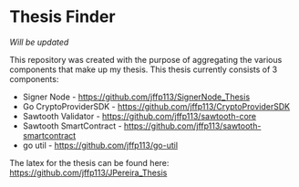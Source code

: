 # Thesis Finder

*Will be updated*

This repository was created with the purpose of aggregating the various components that make up my thesis.
This thesis currently consists of 3 components:

* Signer Node - https://github.com/jffp113/SignerNode_Thesis
* Go CryptoProviderSDK - https://github.com/jffp113/CryptoProviderSDK
* Sawtooth Validator - https://github.com/jffp113/sawtooth-core
* Sawtooth SmartContract - https://github.com/jffp113/sawtooth-smartcontract
* go util - https://github.com/jffp113/go-util

The latex for the thesis can be found here: https://github.com/jffp113/JPereira_Thesis
